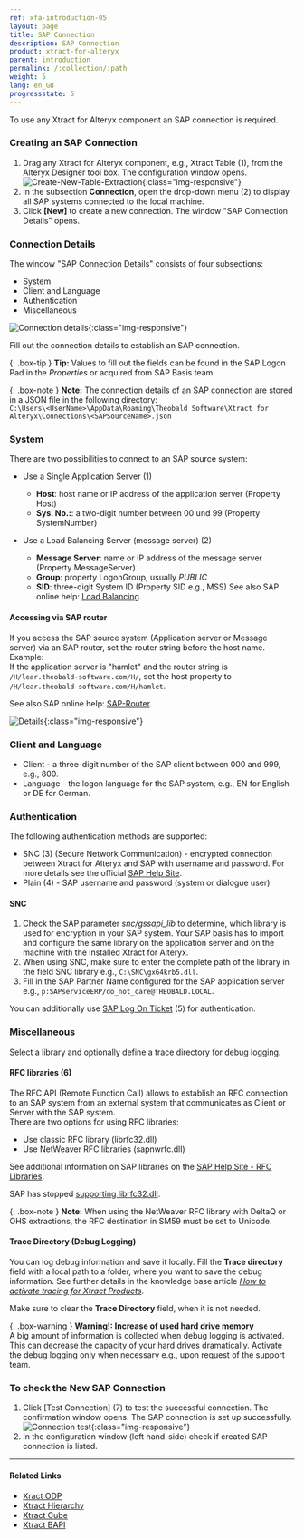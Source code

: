 ```yaml
---
ref: xfa-introduction-05
layout: page
title: SAP Connection 
description: SAP Connection
product: xtract-for-alteryx
parent: introduction
permalink: /:collection/:path
weight: 5
lang: en_GB
progressstate: 5
---
```


To use any Xtract for Alteryx component an SAP connection is required.

### Creating an SAP Connection
1. Drag any Xtract for Alteryx component, e.g., Xtract Table (1), from the Alteryx Designer tool box. The configuration window opens. 
![Create-New-Table-Extraction](/img/content/xfa/xfa_create_table_extraction_01.png){:class="img-responsive"}
2. In the subsection **Connection**, open the drop-down menu (2) to display all SAP systems connected to the local machine.
3. Click **[New]** to create a new connection. The window "SAP Connection Details" opens.

### Connection Details
The window "SAP Connection Details" consists of four subsections:
- System
- Client and Language
- Authentication
- Miscellaneous

![Connection details](/img/content/xfa/xfa_connection-det.png){:class="img-responsive"}

Fill out the connection details to establish an SAP connection.

{: .box-tip }
**Tip:** Values to fill out the fields can be found in the SAP Logon Pad in the *Properties* or acquired from SAP Basis team.

{: .box-note }
**Note:** The connection details of an SAP connection are stored in a JSON file in the following directory:<br>
`C:\Users\<UserName>\AppData\Roaming\Theobald Software\Xtract for Alteryx\Connections\<SAPSourceName>.json`

### System
There are two possibilities to connect to an SAP source system:
- Use a Single Application Server (1)
	- **Host**:  host name or IP address of the application server (Property Host) 
	- **Sys. No.:**: a two-digit number between 00 und 99 (Property SystemNumber)

- Use a Load Balancing Server (message server) (2)
	- **Message Server**: name or IP address of the message server (Property MessageServer) 
	- **Group**: property LogonGroup, usually *PUBLIC*
	- **SID**: three-digit System ID (Property SID e.g.,  MSS) 
See also SAP online help: [Load Balancing](https://help.sap.com/saphelp_nwpi711/helpdata/en/c4/3a644c505211d189550000e829fbbd/content.htm?no_cache=true).

#### Accessing via SAP router

If you access the SAP source system (Application server or Message server) via an SAP router, set the router string before the host name. <br>
Example:<br>
If the application server is "hamlet" and the router string is ``/H/lear.theobald-software.com/H/``, set the host property to ``/H/lear.theobald-software.com/H/hamlet``.

See also SAP online help: [SAP-Router](https://help.sap.com/viewer/6d9a59096c4b1014b507f15bed51571f/7.01.22/en-US/486b41efb74c07bee10000000a42189d.html).


![Details](/img/content/xfa/xfa_connection-det-02.png){:class="img-responsive"}<br> 

### Client and Language
- Client - a three-digit number of the SAP client between 000 and 999, e.g., 800.
- Language - the logon language for the SAP system, e.g., EN for English or DE for German.

### Authentication
The following authentication methods are supported:
-  SNC (3) (Secure Network Communication) -  encrypted connection between Xtract for Alteryx and SAP with username and password. For more details see the official [SAP Help Site](https://help.sap.com/viewer/6f3e0bea6c4b101484fcf5305b4d624b/7.01.22/en-US/e656f466e99a11d1a5b00000e835363f.html).
-  Plain (4) - SAP username and password (system or dialogue user)

#### SNC
1. Check the SAP parameter *snc/gssapi_lib* to determine, which library is used for encryption in your SAP system.
Your SAP basis has to import and configure the same library on the application server and on the machine with the installed Xtract for Alteryx.
2. When using SNC, make sure to enter the complete path of the library in the field SNC library e.g., ``C:\SNC\gx64krb5.dll``.
3. Fill in the SAP Partner Name configured for the SAP application server e.g., ``p:SAPserviceERP/do_not_care@THEOBALD.LOCAL``.

You can additionally use [SAP Log On Ticket](https://kb.theobald-software.com/erpconnect-samples/how-to-login-to-sap-with-an-sso-logonticket) (5) for authentication. 

### Miscellaneous
Select a library and optionally define a trace directory for debug logging.

#### RFC libraries (6)
The RFC API (Remote Function Call) allows to establish an RFC connection to an SAP system from an external system that communicates as Client or Server with the SAP system.  
There are two options for using RFC libraries:
- Use classic RFC library (librfc32.dll)
- Use NetWeaver RFC libraries (sapnwrfc.dll)


See additional information on SAP libraries on the [SAP Help Site - RFC Libraries](https://help.sap.com/saphelp_nwpi71/helpdata/de/45/18e96cd26321a1e10000000a1553f6/frameset.htm). <br>

SAP has stopped [supporting librfc32.dll](https://blogs.sap.com/2012/08/15/support-for-classic-rfc-library-ends-march-2016/). 

{: .box-note }
**Note:** When using the NetWeaver RFC library with DeltaQ or OHS extractions, the RFC destination in SM59 must be set to Unicode. 

#### Trace Directory (Debug Logging)

You can log debug information and save it locally. Fill the **Trace directory** field with a local path to a folder, where you want to save the debug information.
See further details in the knowledge base article [*How to activate tracing for Xtract Products*](https://kb.theobald-software.com/required-support-information/how-to-activate-tracing-for-xtract-products).

Make sure to clear the **Trace Directory** field, when it is not needed.

{: .box-warning }
**Warning!: Increase of used hard drive memory** <br>
A big amount of information is collected when debug logging is activated. This can decrease the capacity of your hard drives dramatically.
Activate the debug logging only when necessary e.g., upon request of the support team.


### To check the New SAP Connection
1. Click [Test Connection] (7) to test the successful connection. The confirmation window opens.
The SAP connection is set up successfully.
![Connection test](/img/content/xfa/xfa_test-con.png){:class="img-responsive"}
2. In the configuration window (left hand-side) check if created SAP connection is listed.<br>



****
#### Related Links
- [Xract ODP](../odp)
- [Xtract Hierarchy](../bwhierarchy)
- [Xtract Cube](../bw-cube)
- [Xtract BAPI](../bapi)

